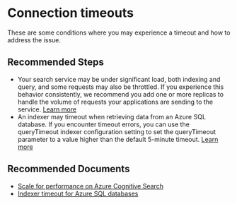 <properties
	pageTitle="Connectivity/Connection timeouts"
	description="Connectivity/Connection timeouts"
	service="microsoft.search"
	resource="searchservices"
	authors="mrcarter8"
	ms.author="mcarter"
	selfHelpType="generic"
	displayOrder="20"
	supportTopicIds="32681345"
	resourceTags=""
	productPesIds="15568"
	articleId="search-connectiontimeouts"
	cloudEnvironments="public, Fairfax"
	ownershipId="AzureSearch_AzureSearch"
/>

# Connection timeouts

These are some conditions where you may experience a timeout and how to address the issue.

## **Recommended Steps**

* Your search service may be under significant load, both indexing and query, and some requests may also be throttled.  If you experience this behavior consistently, we recommend you add one or more replicas to handle the volume of requests your applications are sending to the service.  [Learn more](https://docs.microsoft.com/azure/search/search-performance-optimization)
* An indexer may timeout when retrieving data from an Azure SQL database.  If you encounter timeout errors, you can use the queryTimeout indexer configuration setting to set the queryTimeout parameter to a value higher than the default 5-minute timeout.  [Learn more](https://docs.microsoft.com/rest/api/searchservice/create-indexer#other-configuration-parameters)

## **Recommended Documents**

* [Scale for performance on Azure Cognitive Search](https://docs.microsoft.com/azure/search/search-performance-optimization)<br>
* [Indexer timeout for Azure SQL databases](https://docs.microsoft.com/rest/api/searchservice/create-indexer#other-configuration-parameters)<br>
